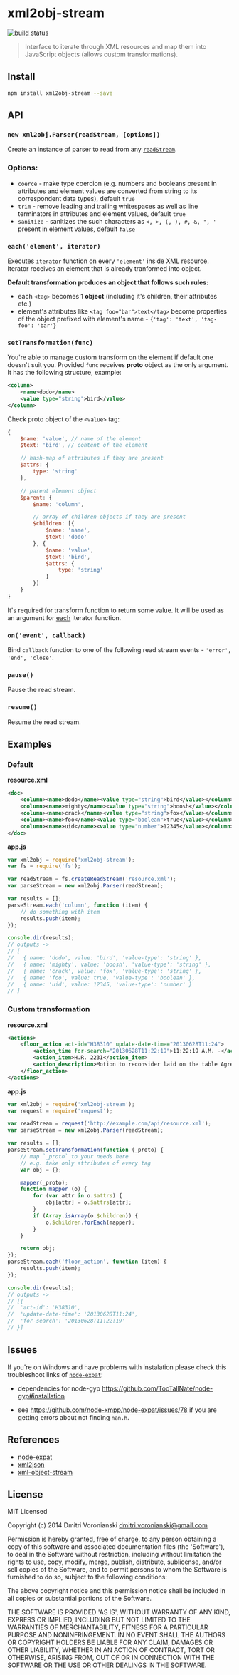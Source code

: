 # xml2obj-stream

[![build status](http://img.shields.io/travis/voronianski/xml2obj-stream.svg?style=flat)](https://travis-ci.org/voronianski/xml2obj-stream)

> Interface to iterate through XML resources and map them into JavaScript objects (allows custom transformations).

## Install

```bash
npm install xml2obj-stream --save
```

## API

### `new xml2obj.Parser(readStream, [options])`

Create an instance of parser to read from any [`readStream`](http://nodejs.org/api/stream.html#stream_class_stream_readable).

### Options:

- `coerce` - make type coercion (e.g. numbers and booleans present in attributes and element values are converted from string to its correspondent data types), default `true`
- `trim` - remove leading and trailing whitespaces as well as line terminators in attributes and element values, default `true`
- `sanitize` - sanitizes the such characters as `<, >, (, ), #, &, ", '` present in element values, default `false`

### `each('element', iterator)`

Executes `iterator` function on every `'element'` inside XML resource. Iterator receives an element that is already tranformed into object.

**Default transformation produces an object that follows such rules:**

- each `<tag>` becomes **1 object** (including it's children, their attributes etc.)
- element's attributes like `<tag foo="bar">text</tag>` become properties of the object prefixed with element's name - `{'tag': 'text', 'tag-foo': 'bar'}`

### `setTransformation(func)`

You're able to manage custom transform on the element if default one doesn't suit you. Provided `func` receives **proto** object as the only argument. It has the following structure, example:

```xml
<column>
    <name>dodo</name>
    <value type="string">bird</value>
</column>
```

Check proto object of the `<value>` tag:

```javascript
{
    $name: 'value', // name of the element
    $text: 'bird', // content of the element

    // hash-map of attributes if they are present
    $attrs: { 
        type: 'string' 
    },

    // parent element object
    $parent: {
        $name: 'column',

        // array of children objects if they are present
        $children: [{
            $name: 'name',
            $text: 'dodo'
        }, {
            $name: 'value',
            $text: 'bird',
            $attrs: { 
                type: 'string' 
            }
        }]
    }
}
```

It's required for transform function to return some value. It will be used as an argument for [each](https://github.com/voronianski/xml2obj-stream#eachelement-iterator) iterator function.

### `on('event', callback)`

Bind `callback` function to one of the following read stream events - `'error', 'end', 'close'`.

### `pause()`

Pause the read stream.

### `resume()`

Resume the read stream.

## Examples

### Default

**resource.xml**

```xml
<doc>
    <column><name>dodo</name><value type="string">bird</value></column>
    <column><name>mighty</name><value type="string">boosh</value></column>
    <column><name>crack</name><value type="string">fox</value></column>
    <column><name>foo</name><value type="boolean">true</value></column>
    <column><name>uid</name><value type="number">12345</value></column>
</doc>
```

**app.js**

```javascript
var xml2obj = require('xml2obj-stream');
var fs = require('fs');

var readStream = fs.createReadStream('resource.xml');
var parseStream = new xml2obj.Parser(readStream);

var results = [];
parseStream.each('column', function (item) {
    // do something with item
    results.push(item);
});

console.dir(results);
// outputs ->
// [ 
//   { name: 'dodo', value: 'bird', 'value-type': 'string' },
//   { name: 'mighty', value: 'boosh', 'value-type': 'string' },
//   { name: 'crack', value: 'fox', 'value-type': 'string' },
//   { name: 'foo', value: true, 'value-type': 'boolean' },
//   { name: 'uid', value: 12345, 'value-type': 'number' } 
// ]
```

### Custom transformation

**resource.xml**

```xml
<actions>
    <floor_action act-id="H38310" update-date-time="20130628T11:24">
        <action_time for-search="20130628T11:22:19">11:22:19 A.M. -</action_time>
        <action_item>H.R. 2231</action_item>
        <action_description>Motion to reconsider laid on the table Agreed to without objection.</action_description>
    </floor_action>
</actions>
```

**app.js**

```javascript
var xml2obj = require('xml2obj-stream');
var request = require('request');

var readStream = request('http://example.com/api/resource.xml');
var parseStream = new xml2obj.Parser(readStream);

var results = [];
parseStream.setTransformation(function (_proto) {
    // map `_proto` to your needs here
    // e.g. take only attributes of every tag
    var obj = {};

    mapper(_proto);
    function mapper (o) {
        for (var attr in o.$attrs) {
            obj[attr] = o.$attrs[attr];
        }
        if (Array.isArray(o.$children)) {
            o.$children.forEach(mapper);
        }
    }

    return obj;
});
parseStream.each('floor_action', function (item) {
    results.push(item);
});

console.dir(results);
// outputs ->
// [{ 
//  'act-id': 'H38310',
//  'update-date-time': '20130628T11:24',
//  'for-search': '20130628T11:22:19' 
// }]
```

## Issues

If you're on Windows and have problems with instalation please check this troubleshoot links of [`node-expat`](http://node-xmpp.github.io/doc/nodeexpat.html):

- dependencies for node-gyp https://github.com/TooTallNate/node-gyp#installation

- see https://github.com/node-xmpp/node-expat/issues/78 if you are getting errors about not finding `nan.h`.

## References

- [node-expat](http://node-xmpp.github.io/doc/nodeexpat.html)
- [xml2json](https://github.com/buglabs/node-xml2json)
- [xml-object-stream](https://github.com/idottv/xml-object-stream)

## License

MIT Licensed

Copyright (c) 2014 Dmitri Voronianski [dmitri.voronianski@gmail.com](mailto:dmitri.voronianski@gmail.com)

Permission is hereby granted, free of charge, to any person obtaining a copy of this software and associated documentation files (the 'Software'), to deal in the Software without restriction, including without limitation the rights to use, copy, modify, merge, publish, distribute, sublicense, and/or sell copies of the Software, and to permit persons to whom the Software is furnished to do so, subject to the following conditions:

The above copyright notice and this permission notice shall be included in all copies or substantial portions of the Software.

THE SOFTWARE IS PROVIDED 'AS IS', WITHOUT WARRANTY OF ANY KIND, EXPRESS OR IMPLIED, INCLUDING BUT NOT LIMITED TO THE WARRANTIES OF MERCHANTABILITY, FITNESS FOR A PARTICULAR PURPOSE AND NONINFRINGEMENT. IN NO EVENT SHALL THE AUTHORS OR COPYRIGHT HOLDERS BE LIABLE FOR ANY CLAIM, DAMAGES OR OTHER LIABILITY, WHETHER IN AN ACTION OF CONTRACT, TORT OR OTHERWISE, ARISING FROM, OUT OF OR IN CONNECTION WITH THE SOFTWARE OR THE USE OR OTHER DEALINGS IN THE SOFTWARE.
